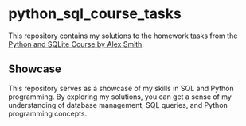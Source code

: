 # python_sql_course_tasks
This repository contains my solutions to the homework tasks from the [Python and SQLite Course by Alex Smith](https://stepik.org/course/134773/info).

## Showcase

This repository serves as a showcase of my skills in SQL and Python programming. By exploring my solutions, you can get a sense of my understanding of database management, SQL queries, and Python programming concepts.
